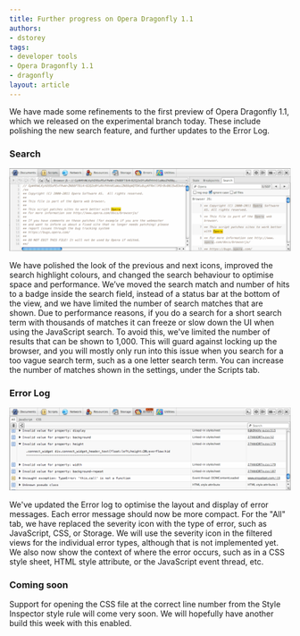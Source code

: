 ```yaml
---
title: Further progress on Opera Dragonfly 1.1
authors:
- dstorey
tags:
- developer tools
- Opera Dragonfly 1.1
- dragonfly
layout: article
---
```

<p>We have made some refinements to the first preview of Opera Dragonfly 1.1, which we released on the experimental branch today. These include polishing the new search feature, and further updates to the Error Log.</p>

<h3>Search</h3>

<img src="/blog/further-progress-on-opera-dragonfly-1-1/Screen%20shot%202011-06-21%20at%2023.11.17.png" alt="" />

<p>We have polished the look of the previous and next icons, improved the search highlight colours, and changed the search behaviour to optimise space and performance. We’ve moved the search match and number of hits to a badge inside the search field, instead of a status bar at the bottom of the view, and we have limited the number of search matches that are shown. Due to performance reasons, if you do a search for a short search term with thousands of matches it can freeze or slow down the UI when using the JavaScript search. To avoid this, we&#39;ve limited the number of results that can be shown to 1,000. This will guard against locking up the browser, and you will mostly only run into this issue when you search for a too vague search term, such as a one letter search term. You can increase the number of matches shown in the settings, under the Scripts tab.</p>

<h3>Error Log</h3>

<img src="/blog/further-progress-on-opera-dragonfly-1-1/Screen%20shot%202011-06-21%20at%2023.51.48.png" alt="" />

<p>We&#39;ve updated the Error log to optimise the layout and display of error messages. Each error message should now be more compact. For the &quot;All&quot; tab, we have replaced the severity icon with the type of error, such as JavaScript, CSS, or Storage. We will use the severity icon in the filtered views for the individual error types, although that is not implemented yet. We also now show the context of where the error occurs, such as in a CSS style sheet, HTML style attribute, or the JavaScript event thread, etc.</p>

<h3>Coming soon</h3>

<p>Support for opening the CSS file at the correct line number from the Style Inspector style rule  will come very soon. We will hopefully have another build this week with this enabled.</p>

 
